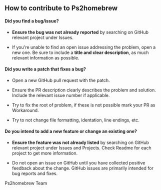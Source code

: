 ## How to contribute to Ps2homebrew

#### **Did you find a bug/issue?**

* **Ensure the bug was not already reported** by searching on GitHub relevant project under Issues.

* If you're unable to find an open issue addressing the problem, open a new one. Be sure to include a **title and clear description**, as much relevant information as possible.

#### **Did you write a patch that fixes a bug?**

* Open a new GitHub pull request with the patch.

* Ensure the PR description clearly describes the problem and solution. Include the relevant issue number if applicable.

* Try to fix the root of problem, if these is not possible mark your PR as Workaround.

* Try to not change file formatting, identation, line endings, etc.

#### **Do you intend to add a new feature or change an existing one?**

* **Ensure the feature was not already listed** by searching on GitHub relevant project under Issues and Projects. Check Readme for each project to get more information.

* Do not open an issue on GitHub until you have collected positive feedback about the change. GitHub issues are primarily intended for bug reports and fixes.

Ps2homebrew Team
